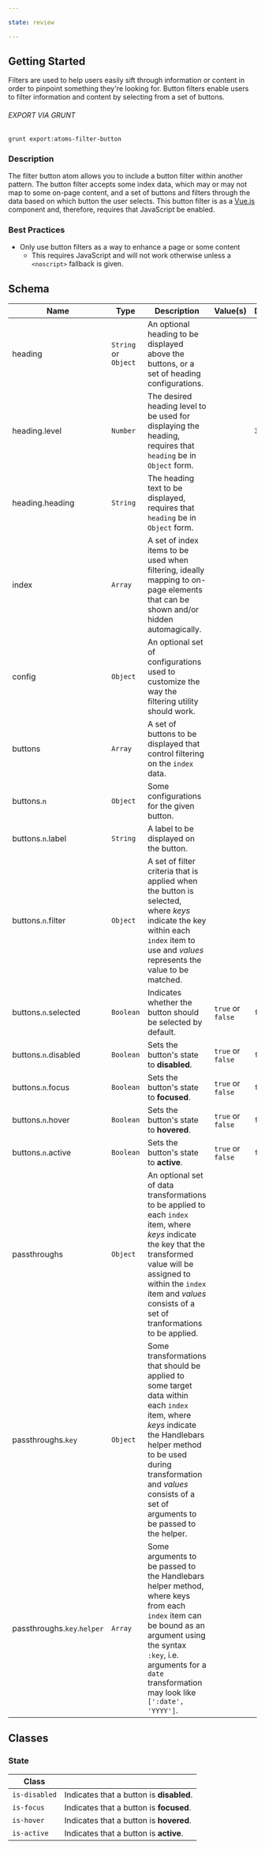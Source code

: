 ```yaml
---

state: review

---
```


## Getting Started

Filters are used to help users easily sift through information or content in order to pinpoint something they're looking for. Button filters enable users to filter information and content by selecting from a set of buttons.

###### EXPORT VIA GRUNT

```
grunt export:atoms-filter-button
```


### Description

The filter button atom allows you to include a button filter within another pattern. The button filter accepts some index data, which may or may not map to some on-page content, and a set of buttons and filters through the data based on which button the user selects. This button filter is as a [Vue.js][Vue.js] component and, therefore, requires that JavaScript be enabled.


### Best Practices

- Only use button filters as a way to enhance a page or some content
  - This requires JavaScript and will not work otherwise unless a `<noscript>` fallback is given.


## Schema

| Name                      | Type      | Description                                                                                                                         | Value(s)                | Default     |
|---------------------------|-----------|-------------------------------------------------------------------------------------------------------------------------------------|-------------------------|-------------|
| heading                   | `String` or `Object`  | An optional heading to be displayed above the buttons, or a set of heading configurations.                              |                         |             |
| heading.level             | `Number`  | The desired heading level to be used for displaying the heading, requires that `heading` be in `Object` form.                       |                         | `3`         |
| heading.heading           | `String`  | The heading text to be displayed, requires that `heading` be in `Object` form.                                                      |                         |             |
| index                     | `Array`   | A set of index items to be used when filtering, ideally mapping to on-page elements that can be shown and/or hidden automagically.  |                         |             |
| config                    | `Object`  | An optional set of configurations used to customize the way the filtering utility should work.                                      |                         |             |
| buttons                   | `Array`   | A set of buttons to be displayed that control filtering on the `index` data.                                                        |                         |             |
| buttons.`n`               | `Object`  | Some configurations for the given button.                                                                                           |                         |             |
| buttons.`n`.label         | `String`  | A label to be displayed on the button.                                                                                              |                         |             |
| buttons.`n`.filter        | `Object`  | A set of filter criteria that is applied when the button is selected, where *keys* indicate the key within each `index` item to use and *values* represents the value to be matched. |                         |             |
| buttons.`n`.selected      | `Boolean` | Indicates whether the button should be selected by default.                                                                         | `true` or `false`       | `false`     |
| buttons.`n`.disabled      | `Boolean` | Sets the button's state to **disabled**.                                                                                            | `true` or `false`       | `false`     |
| buttons.`n`.focus         | `Boolean` | Sets the button's state to **focused**.                                                                                             | `true` or `false`       | `false`     |
| buttons.`n`.hover         | `Boolean` | Sets the button's state to **hovered**.                                                                                             | `true` or `false`       | `false`     |
| buttons.`n`.active        | `Boolean` | Sets the button's state to **active**.                                                                                              | `true` or `false`       | `false`     |
| passthroughs                | `Object`  | An optional set of data transformations to be applied to each `index` item, where *keys* indicate the key that the transformed value will be assigned to within the `index` item and *values* consists of a set of tranformations to be applied.      |                         |             |
| passthroughs.`key`          | `Object`  | Some transformations that should be applied to some target data within each `index` item, where *keys* indicate the Handlebars helper method to be used during transformation and *values* consists of a set of arguments to be passed to the helper. |                         |             |
| passthroughs.`key`.`helper` | `Array`   | Some arguments to be passed to the Handlebars helper method, where keys from each `index` item can be bound as an argument using the syntax `:key`, i.e. arguments for a `date` transformation may look like `[':date', 'YYYY']`.                     |                         |             |


## Classes

### State

| Class         |                                                                       |
|---------------|-----------------------------------------------------------------------|
| `is-disabled` | Indicates that a button is **disabled**.                              |
| `is-focus`    | Indicates that a button is **focused**.                               |
| `is-hover`    | Indicates that a button is **hovered**.                               |
| `is-active`   | Indicates that a button is **active**.                                |


[Vue.js]: https://vuejs.org
